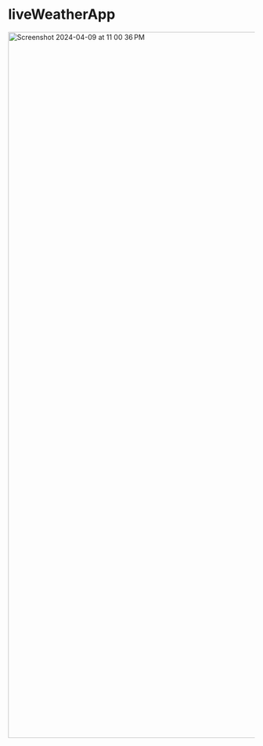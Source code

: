 # liveWeatherApp






<img width="1440" alt="Screenshot 2024-04-09 at 11 00 36 PM" src="https://github.com/Shrayas1497/liveWeatherApp/assets/52887997/e09e9489-7877-40ec-a551-e991b07fac31">


